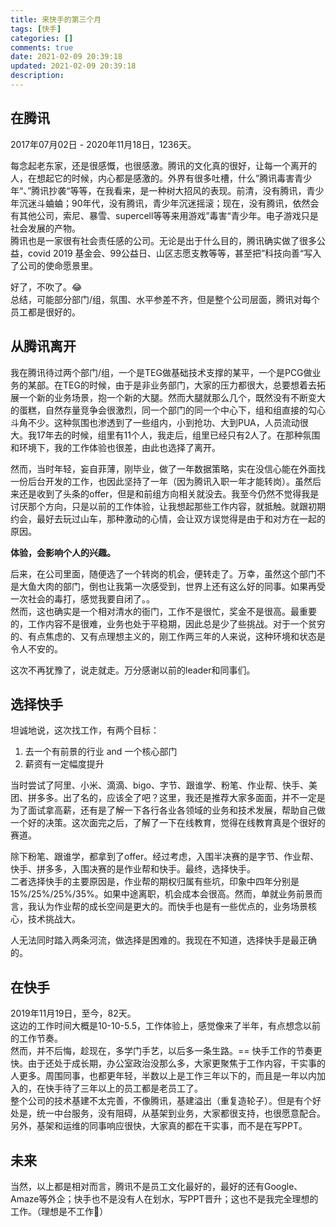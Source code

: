 ```yaml
---
title: 来快手的第三个月
tags: [快手]
categories: []
comments: true
date: 2021-02-09 20:39:18
updated: 2021-02-09 20:39:18
description:
---
```


## 在腾讯
2017年07月02日 - 2020年11月18日，1236天。

每念起老东家，还是很感慨，也很感激。腾讯的文化真的很好，让每一个离开的人，在想起它的时候，内心都是感激的。外界有很多吐槽，什么”腾讯毒害青少年“、”腾讯抄袭“等等，在我看来，是一种树大招风的表现。前清，没有腾讯，青少年沉迷斗蛐蛐；90年代，没有腾讯，青少年沉迷摇滚；现在，没有腾讯，依然会有其他公司，索尼、暴雪、supercell等等来用游戏”毒害“青少年。电子游戏只是社会发展的产物。  
腾讯也是一家很有社会责任感的公司。无论是出于什么目的，腾讯确实做了很多公益，covid 2019 基金会、99公益日、山区志愿支教等等，甚至把”科技向善“写入了公司的使命愿景里。  

好了，不吹了。😂  
总结，可能部分部门/组，氛围、水平参差不齐，但是整个公司层面，腾讯对每个员工都是很好的。

## 从腾讯离开  
我在腾讯待过两个部门/组，一个是TEG做基础技术支撑的某平，一个是PCG做业务的某部。在TEG的时候，由于是非业务部门，大家的压力都很大，总要想着去拓展一个新的业务场景，抱一个新的大腿。然而大腿就那么几个，既然没有不断变大的蛋糕，自然存量竞争会很激烈，同一个部门的同一个中心下，组和组直接的勾心斗角不少。这种氛围也渗透到了一些组内，小到抢功、大到PUA，人员流动很大。我17年去的时候，组里有11个人，我走后，组里已经只有2人了。在那种氛围和环境下，我的工作体验也很差，由此也选择了离开。  

然而，当时年轻，妄自菲薄，刚毕业，做了一年数据策略，实在没信心能在外面找一份后台开发的工作，也因此坚持了一年（因为腾讯入职一年才能转岗）。虽然后来还是收到了头条的offer，但是和前组方向相关就没去。我至今仍然不觉得我是讨厌那个方向，只是以前的工作体验，让我想起那些工作内容，就抵触。就跟初期约会，最好去玩过山车，那种激动的心情，会让双方误觉得是由于和对方在一起的原因。

**体验，会影响个人的兴趣。**

后来，在公司里面，随便选了一个转岗的机会，便转走了。万幸，虽然这个部门不是大鱼大肉的部门，倒也让我第一次感受到，世界上还有这么好的同事。如果再受一次社会的毒打，感觉我要自闭了。。  
然而，这也确实是一个相对清水的衙门，工作不是很忙，奖金不是很高。最重要的，工作内容不是很难，业务也处于平稳期，因此总是少了些挑战。对于一个贫穷的、有点焦虑的、又有点理想主义的，刚工作两三年的人来说，这种环境和状态是令人不安的。

这次不再犹豫了，说走就走。万分感谢以前的leader和同事们。  

## 选择快手  
坦诚地说，这次找工作，有两个目标：  
1. 去一个有前景的行业 and 一个核心部门
2. 薪资有一定幅度提升  

当时尝试了阿里、小米、滴滴、bigo、字节、跟谁学、粉笔、作业帮、快手、美团、拼多多。出了名的，应该全了吧？这里，我还是推荐大家多面面，并不一定是为了面试拿高薪，还有是了解一下各行各业各领域的业务和技术发展，帮助自己做一个好的决策。这次面完之后，了解了一下在线教育，觉得在线教育真是个很好的赛道。

除下粉笔、跟谁学，都拿到了offer。经过考虑，入围半决赛的是字节、作业帮、快手、拼多多，入围决赛的是作业帮和快手。最终，选择快手。  
二者选择快手的主要原因是，作业帮的期权归属有些坑，印象中四年分别是15%/25%/25%/35%。如果中途离职，机会成本会很高。然而，单就业务前景而言，我认为作业帮的成长空间是更大的。而快手也是有一些优点的，业务场景核心，技术挑战大。

人无法同时踏入两条河流，做选择是困难的。我现在不知道，选择快手是最正确的。

## 在快手  
2019年11月19日，至今，82天。  
这边的工作时间大概是10-10-5.5，工作体验上，感觉像来了半年，有点想念以前的工作节奏。  
然而，并不后悔，趁现在，多学门手艺，以后多一条生路。==
快手工作的节奏更快。由于还处于成长期，办公室政治没那么多，大家更聚焦于工作内容，干实事的人更多。周围同事，也都更年轻，半数以上是工作三年以下的，而且是一年以内加入的，在快手待了三年以上的员工都是老员工了。  
整个公司的技术基建不太完善，不像腾讯，基建溢出（重复造轮子）。但是有个好处是，统一中台服务，没有阻碍，从基架到业务，大家都很支持，也很愿意配合。另外，基架和运维的同事响应很快，大家真的都在干实事，而不是在写PPT。  

## 未来
当然，以上都是相对而言，腾讯不是员工文化最好的，最好的还有Google、Amaze等外企；快手也不是没有人在划水，写PPT晋升；这也不是我完全理想的工作。（理想是不工作🤣）
